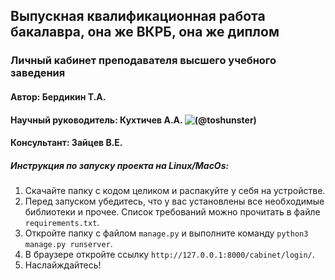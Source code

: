 ## Выпускная квалификационная работа бакалавра, она же ВКРБ, она же диплом  
### Личный кабинет преподавателя высшего учебного заведения  
#### Автор: Бердикин Т.А.
#### Научный руководитель: Кухтичев А.А. ![(@toshunster)](https://github.com/toshunster)
#### Консультант: Зайцев В.Е.
##### Инструкция по запуску проекта на Linux/MacOs:
1. Скачайте папку с кодом целиком и распакуйте у себя на устройстве.
2. Перед запуском убедитесь, что у вас установлены все необходимые библиотеки и прочее. Список требований можно прочитать в файле `requirements.txt`.  
3. Откройте папку с файлом `manage.py` и выполните команду `python3 manage.py runserver`.
4. В браузере откройте ссылку `http://127.0.0.1:8000/cabinet/login/`.
5. Наслайждайтесь!
